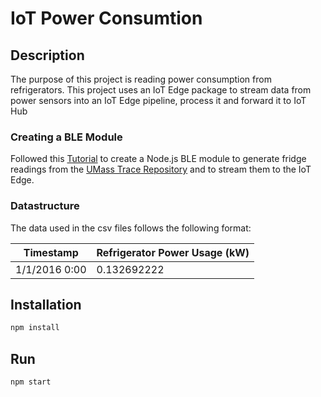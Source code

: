 # IoT Power Consumtion

## Description

The purpose of this project is reading power consumption from refrigerators. This project uses an IoT Edge package to stream data from power sensors into an IoT Edge pipeline, process it and forward it to IoT Hub

### Creating a BLE Module

Followed this [Tutorial](https://docs.microsoft.com/en-us/azure/iot-hub/iot-hub-iot-edge-create-module-js) to create a Node.js BLE module to generate fridge readings from the [UMass Trace Repository](http://traces.cs.umass.edu/index.php/Smart/Smart) and to stream them to the IoT Edge.

### Datastructure

The data used in the csv files follows the following format:

| Timestamp     | Refrigerator Power Usage (kW) |
| ------------- | ----------------------------- |
| 1/1/2016 0:00 | 0.132692222                   |

## Installation

```bash
npm install
```

## Run

```bash
npm start
```
